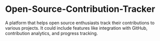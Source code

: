 # Open-Source-Contribution-Tracker
A platform that helps open source enthusiasts track their contributions to various projects. It could include features like integration with GitHub, contribution analytics, and progress tracking.
